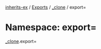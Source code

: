 [inherits-ex](../README.md) / [Exports](../modules.md) / [\_clone](clone.md) / export=

# Namespace: export=

[_clone](clone.md).export=
